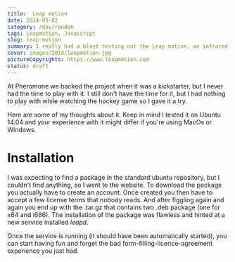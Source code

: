 ```yaml
---
title:  Leap motion
date: 2014-05-02
category: /dev/random
tags: Leapmotion, Javascript
slug: leap-motion
summary: I really had a blast testing out the Leap motion, an infrared kinect type controller for the computer. It works on any OS and expose very neat APIs(unlike the kinect).
cover: images/2014/leapmotion.jpg
pictureCopyrights: https://www.leapmotion.com
status: draft
---
```


At Pheromone we backed the project when it was a kickstarter, but I never had
the time to play with it. I still don't have the time for it, but I had nothing
to play with while watching the hockey game so I gave it a try.

Here are some of my thoughts about it. Keep in mind I tested it on Ubuntu 14.04
and your experience with it might differ if you're using MacOs or Windows.

Installation
===

I was expecting to find a package in the standard ubuntu repository, but I couldn't find anything, so I went to the website.
To download the package you actually have to create an account. Once created you then have to accept a few license terms
that nobody reads. And after figgling again and again you end up with the .tar.gz that contains two .deb package (one for x64 and
i686). The installation of the package was flawless and hinted at a new service installed _leapd_. 

Once the service is running (it should have been automatically started), you
can start having fun and forget the bad form-filling-licence-agreement
experience you just had.

